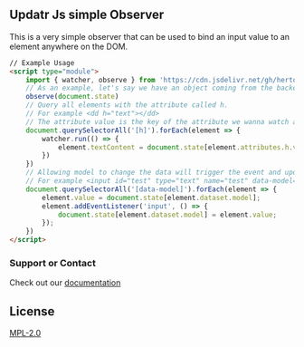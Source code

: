 ## Updatr Js simple Observer

This is a very simple observer that can be used to bind an input value to an element anywhere on the DOM.


```html
// Example Usage
<script type="module">
    import { watcher, observe } from 'https://cdn.jsdelivr.net/gh/hertonwork/updatr@v1/src/index.min.js'
    // As an example, let's say we have an object coming from the backend and set as state
    observe(document.state)
    // Query all elements with the attribute called h.
    // For example <dd h="text"></dd>
    // The attribute value is the key of the attribute we wanna watch and show on the page
    document.querySelectorAll('[h]').forEach(element => {
        watcher.run(() => {
            element.textContent = document.state[element.attributes.h.value];
        })
    })
    // Allowing model to change the data will trigger the event and update whoever is watching it
    // For example <input id="test" type="text" name="test" data-model="text">
    document.querySelectorAll('[data-model]').forEach(element => {
        element.value = document.state[element.dataset.model];
        element.addEventListener('input', () => {
            document.state[element.dataset.model] = element.value;
        });
    })
</script>
```

### Support or Contact

Check out our [documentation](https://github.com/hertonwork/updatr#readme) 

## License

[MPL-2.0](https://opensource.org/licenses/MPL-2.0)
